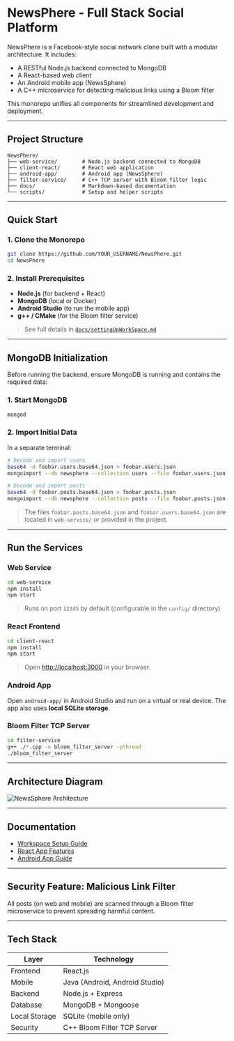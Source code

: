 
# NewsPhere - Full Stack Social Platform

NewsPhere is a Facebook-style social network clone built with a modular architecture. It includes:
- A RESTful Node.js backend connected to MongoDB
- A React-based web client
- An Android mobile app (NewsSphere)
- A C++ microservice for detecting malicious links using a Bloom filter

This monorepo unifies all components for streamlined development and deployment.

---

## Project Structure

```
NewsPhere/
├── web-service/        # Node.js backend connected to MongoDB
├── client-react/       # React web application
├── android-app/        # Android app (NewsSphere)
├── filter-service/     # C++ TCP server with Bloom filter logic
├── docs/               # Markdown-based documentation
└── scripts/            # Setup and helper scripts
```

---

## Quick Start

### 1. Clone the Monorepo

```bash
git clone https://github.com/YOUR_USERNAME/NewsPhere.git
cd NewsPhere
```

### 2. Install Prerequisites

- **Node.js** (for backend + React)
- **MongoDB** (local or Docker)
- **Android Studio** (to run the mobile app)
- **g++ / CMake** (for the Bloom filter service)

> See full details in [`docs/settingUpWorkSpace.md`](docs/settingUpWorkSpace.md)

---

## MongoDB Initialization

Before running the backend, ensure MongoDB is running and contains the required data:

### 1. Start MongoDB

```bash
mongod
```

### 2. Import Initial Data

In a separate terminal:

```bash
# Decode and import users
base64 -d foobar.users.base64.json > foobar.users.json
mongoimport --db newsphere --collection users --file foobar.users.json --jsonArray

# Decode and import posts
base64 -d foobar.posts.base64.json > foobar.posts.json
mongoimport --db newsphere --collection posts --file foobar.posts.json --jsonArray
```

> The files `foobar.posts.base64.json` and `foobar.users.base64.json` are located in `web-service/` or provided in the project.

---

## Run the Services

### Web Service

```bash
cd web-service
npm install
npm start
```

> Runs on port `12345` by default (configurable in the `config/` directory)

### React Frontend

```bash
cd client-react
npm install
npm start
```

> Open [http://localhost:3000](http://localhost:3000) in your browser.

### Android App

Open `android-app/` in Android Studio and run on a virtual or real device. The app also uses **local SQLite storage**.

### Bloom Filter TCP Server

```bash
cd filter-service
g++ ./*.cpp -o bloom_filter_server -pthread
./bloom_filter_server
```

---

## Architecture Diagram

![NewsSphere Architecture](./f94f5a80-1389-4ec9-aa6d-65f82c3328b5.png)

---

## Documentation

- [Workspace Setup Guide](docs/settingUpWorkSpace.md)
- [React App Features](docs/react.md)
- [Android App Guide](docs/android_application.md)

---

## Security Feature: Malicious Link Filter

All posts (on web and mobile) are scanned through a Bloom filter microservice to prevent spreading harmful content.

---

## Tech Stack

| Layer        | Technology                     |
|--------------|--------------------------------|
| Frontend     | React.js                       |
| Mobile       | Java (Android, Android Studio) |
| Backend      | Node.js + Express              |
| Database     | MongoDB + Mongoose             |
| Local Storage| SQLite (mobile only)           |
| Security     | C++ Bloom Filter TCP Server    |

